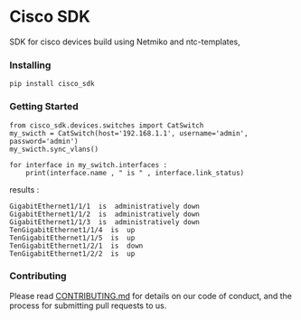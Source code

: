 # Cisco SDK

SDK for cisco devices build using Netmiko and ntc-templates,

### Installing
`pip install cisco_sdk`

### Getting Started
    from cisco_sdk.devices.switches import CatSwitch
    my_swicth = CatSwitch(host='192.168.1.1', username='admin', password='admin')
    my_swicth.sync_vlans()

    for interface in my_switch.interfaces :
        print(interface.name , " is " , interface.link_status)

results :

    GigabitEthernet1/1/1  is  administratively down
    GigabitEthernet1/1/2  is  administratively down
    GigabitEthernet1/1/3  is  administratively down
    TenGigabitEthernet1/1/4  is  up
    TenGigabitEthernet1/1/5  is  up
    TenGigabitEthernet1/2/1  is  down
    TenGigabitEthernet1/2/2  is  up

### Contributing

Please read [CONTRIBUTING.md](https://github.com/Ali-aqrabawi/cisco_sdk/blob/master/CONTRIBUTION.md)  for details on our code of conduct, and the process for submitting pull requests to us.